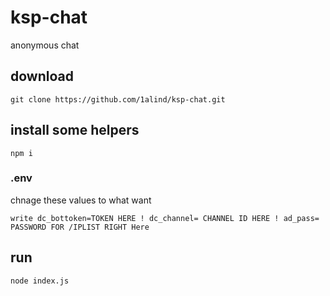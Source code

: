 # ksp-chat

  anonymous chat

## download
`git clone https://github.com/1alind/ksp-chat.git`


## install some helpers
`npm i`

### .env
chnage these values to what want

`write dc_bottoken=TOKEN HERE !
dc_channel= CHANNEL ID HERE !
ad_pass= PASSWORD FOR /IPLIST RIGHT Here`

## run
`node index.js`